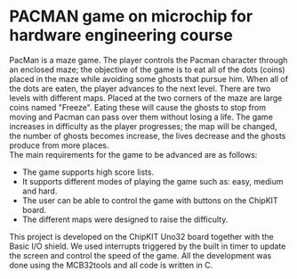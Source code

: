# PACMAN game on microchip for hardware engineering course

PacMan is a maze game. The player controls the Pacman character through an enclosed maze; the objective of the game is to eat all of the dots (coins) placed in the maze while avoiding some ghosts that pursue him. When all of the dots are eaten, the player advances to the next level. There are two levels with different maps.
Placed at the two corners of the maze are large coins named "Freeze". Eating these will cause the ghosts to stop from moving and Pacman can pass over them without losing a life.
The game increases in difficulty as the player progresses; the map will be changed, the number of ghosts becomes increase, the lives decrease and the ghosts produce from more places.  
The main requirements for the game to be advanced are as follows: 
- The game supports high score lists.
- It supports different modes of playing the game such as: easy, medium and hard.
- The user can be able to control the game with buttons on the ChipKIT board.
- The different maps were designed to raise the difficulty.

This project is developed on the ChipKIT Uno32 board together with the Basic I/O shield. We used interrupts triggered by the built in timer to update the screen and control the speed of the game. All the development was done using the MCB32tools and all code is written in C.
